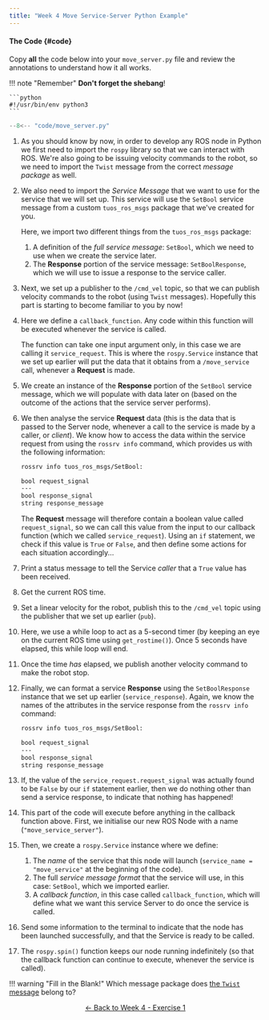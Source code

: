 ```yaml
---  
title: "Week 4 Move Service-Server Python Example"  
---
```


#### The Code {#code}

Copy **all** the code below into your `move_server.py` file and review the annotations to understand how it all works.

!!! note "Remember"
    **Don't forget the shebang**!

    ```python
    #!/usr/bin/env python3
    ```

```py title="move_server.py"
--8<-- "code/move_server.py"
```

1. As you should know by now, in order to develop any ROS node in Python we first need to import the `rospy` library so that we can interact with ROS. We're also going to be issuing velocity commands to the robot, so we need to import the `Twist` message from the correct *message package* as well.

1. We also need to import the *Service Message* that we want to use for the service that we will set up. This service will use the `SetBool` service message from a custom `tuos_ros_msgs` package that we've created for you.

    Here, we import two different things from the `tuos_ros_msgs` package:

    1. A definition of the *full service message*: `SetBool`, which we need to use when we create the service later.
    1. The **Response** portion of the service message: `SetBoolResponse`, which we will use to issue a response to the service caller.

1. Next, we set up a publisher to the `/cmd_vel` topic, so that we can publish velocity commands to the robot (using `Twist` messages). Hopefully this part is starting to become familiar to you by now!

1. Here we define a `callback_function`. Any code within this function will be executed whenever the service is called.

    The function can take one input argument only, in this case we are calling it `service_request`. This is where the `rospy.Service` instance that we set up earlier will put the data that it obtains from a `/move_service` call, whenever a **Request** is made.

1. We create an instance of the **Response** portion of the `SetBool` service message, which we will populate with data later on (based on the outcome of the actions that the service server performs).

1. We then analyse the service **Request** data (this is the data that is passed to the Server node, whenever a call to the service is made by a caller, or *client*). We know how to access the data within the service request from using the `rossrv info` command, which provides us with the following information:

    ```txt
    rossrv info tuos_ros_msgs/SetBool:

    bool request_signal
    ---
    bool response_signal
    string response_message
    ```

    The **Request** message will therefore contain a boolean value called `request_signal`, so we can call this value from the input to our callback function (which we called `service_request`). Using an `if` statement, we check if this value is `True` or `False`, and then define some actions for each situation accordingly...

1. Print a status message to tell the Service *caller* that a `True` value has been received.

1. Get the current ROS time.

1. Set a linear velocity for the robot, publish this to the `/cmd_vel` topic using the publisher that we set up earlier (`pub`).

1. Here, we use a while loop to act as a 5-second timer (by keeping an eye on the current ROS time using `get_rostime()`). Once 5 seconds have elapsed, this while loop will end.

1. Once the time *has* elapsed, we publish another velocity command to make the robot stop.

1. Finally, we can format a service **Response** using the `SetBoolResponse` instance that we set up earlier (`service_response`). Again, we know the names of the attributes in the service response from the `rossrv info` command:

    ```txt
    rossrv info tuos_ros_msgs/SetBool:

    bool request_signal
    ---
    bool response_signal
    string response_message
    ```

1. If, the value of the `service_request.request_signal` was actually found to be `False` by our `if` statement earlier, then we do nothing other than send a service response, to indicate that nothing has happened!

1. This part of the code will execute before anything in the callback function above. First, we initialise our new ROS Node with a name (`"move_service_server"`).

1. Then, we create a `rospy.Service` instance where we define:

    1. The *name* of the service that this node will launch (`service_name = "move_service"` at the beginning of the code).
    1. The full *service message format* that the service will use, in this case: `SetBool`, which we imported earlier.
    1. A *callback function*, in this case called `callback_function`, which will define what we want this service Server to do once the service is called.

1. Send some information to the terminal to indicate that the node has been launched successfully, and that the Service is ready to be called.

1. The `rospy.spin()` function keeps our node running indefinitely (so that the callback function can continue to execute, whenever the service is called). 

!!! warning "Fill in the Blank!"
    Which message package does [the `Twist` message](../../week2/#twist-py) belong to?

<p align="center">
  <a href="../../week4#ex1_ret">&#8592; Back to Week 4 - Exercise 1</a>
</p>